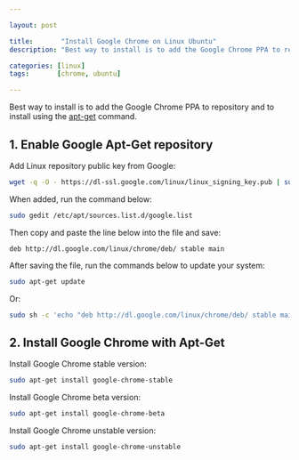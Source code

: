 ```yaml
---

layout: post

title:       "Install Google Chrome on Linux Ubuntu"
description: "Best way to install is to add the Google Chrome PPA to repository and to install using the 'apt-get' command."

categories: [linux]
tags:       [chrome, ubuntu]

---
```



Best way to install is to add the Google Chrome PPA to repository and to install using the [apt-get](http://manpages.debian.org/cgi-bin/man.cgi?query=apt-get) command.


## 1. Enable Google Apt-Get repository

Add Linux repository public key from Google:

```bash
wget -q -O - https://dl-ssl.google.com/linux/linux_signing_key.pub | sudo apt-key add -
```

When added, run the command below:

```bash
sudo gedit /etc/apt/sources.list.d/google.list
```

Then copy and paste the line below into the file and save:

```text
deb http://dl.google.com/linux/chrome/deb/ stable main
```

After saving the file, run the commands below to update your system:

```bash
sudo apt-get update
```

Or:

```bash
sudo sh -c 'echo "deb http://dl.google.com/linux/chrome/deb/ stable main" >> /etc/apt/sources.list.d/google.list'
```


## 2. Install Google Chrome with Apt-Get

Install Google Chrome stable version:

```bash
sudo apt-get install google-chrome-stable
```

Install Google Chrome beta version:

```bash
sudo apt-get install google-chrome-beta
```

Install Google Chrome unstable version:

```bash
sudo apt-get install google-chrome-unstable
```